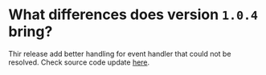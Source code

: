 # What differences does version `1.0.4` bring?

Thir release add better handling for event handler that could not be resolved. Check source code update [here](https://github.com/fatlummaliqi/Stuhia/commit/87e3564c042c31b436c5b7a41359bb56483f01de).